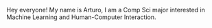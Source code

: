 Hey everyone! My name is Arturo, I am a Comp Sci major interested in Machine Learning and Human-Computer Interaction. 
